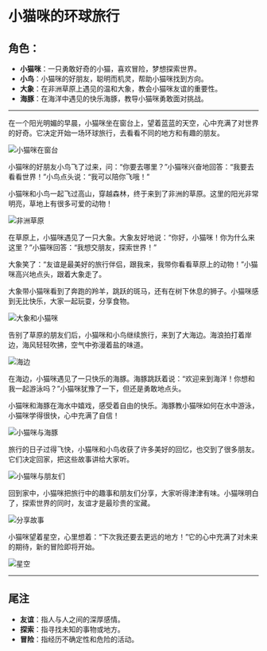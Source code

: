 # 小猫咪的环球旅行

## 角色：
- **小猫咪**：一只勇敢好奇的小猫，喜欢冒险，梦想探索世界。
- **小鸟**：小猫咪的好朋友，聪明而机灵，帮助小猫咪找到方向。
- **大象**：在非洲草原上遇见的温和大象，教会小猫咪友谊的重要性。
- **海豚**：在海洋中遇见的快乐海豚，教导小猫咪勇敢面对挑战。

---

在一个阳光明媚的早晨，小猫咪坐在窗台上，望着蓝蓝的天空，心中充满了对世界的好奇。它决定开始一场环球旅行，去看看不同的地方和有趣的朋友。

![小猫咪在窗台](../generated_images/小猫咪的环球旅行_scene_1.png)

小猫咪的好朋友小鸟飞了过来，问：“你要去哪里？”小猫咪兴奋地回答：“我要去看看世界！”小鸟点头说：“我可以陪你飞哦！”

小猫咪和小鸟一起飞过高山，穿越森林，终于来到了非洲的草原。这里的阳光非常明亮，草地上有很多可爱的动物！

![非洲草原](../generated_images/小猫咪的环球旅行_scene_2.png)

在草原上，小猫咪遇见了一只大象。大象友好地说：“你好，小猫咪！你为什么来这里？”小猫咪回答：“我想交朋友，探索世界！”

大象笑了：“友谊是最美好的旅行伴侣，跟我来，我带你看看草原上的动物！”小猫咪高兴地点头，跟着大象走了。

大象带小猫咪看到了奔跑的羚羊，跳跃的斑马，还有在树下休息的狮子。小猫咪感到无比快乐，大家一起玩耍，分享食物。

![大象和小猫咪](../generated_images/小猫咪的环球旅行_scene_3.png)

告别了草原的朋友们后，小猫咪和小鸟继续旅行，来到了大海边。海浪拍打着岸边，海风轻轻吹拂，空气中弥漫着盐的味道。

![海边](../generated_images/小猫咪的环球旅行_scene_4.png)

在海边，小猫咪遇见了一只快乐的海豚。海豚跳跃着说：“欢迎来到海洋！你想和我一起游泳吗？”小猫咪犹豫了一下，但还是勇敢地点头。

小猫咪和海豚在海水中嬉戏，感受着自由的快乐。海豚教小猫咪如何在水中游泳，小猫咪学得很快，心中充满了自信！

![小猫咪与海豚](../generated_images/小猫咪的环球旅行_scene_5.png)

旅行的日子过得飞快，小猫咪和小鸟收获了许多美好的回忆，也交到了很多朋友。它们决定回家，把这些故事讲给大家听。

![小猫咪与朋友们](../generated_images/小猫咪的环球旅行_scene_6.png)

回到家中，小猫咪把旅行中的趣事和朋友们分享，大家听得津津有味。小猫咪明白了，探索世界的同时，友谊才是最珍贵的宝藏。

![分享故事](../generated_images/小猫咪的环球旅行_scene_7.png)

小猫咪望着星空，心里想着：“下次我还要去更远的地方！”它的心中充满了对未来的期待，新的冒险即将开始。

![星空](../generated_images/小猫咪的环球旅行_scene_8.png)

---

## 尾注

- **友谊**：指人与人之间的深厚感情。
- **探索**：指寻找未知的事物或地方。
- **冒险**：指经历不确定性和危险的活动。